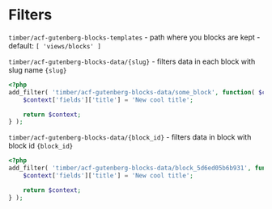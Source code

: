 # Filters

`timber/acf-gutenberg-blocks-templates` - path where you blocks are kept - default: `[ 'views/blocks' ]`

`timber/acf-gutenberg-blocks-data/{slug}` - filters data in each block with slug name `{slug}`
```php
<?php
add_filter( 'timber/acf-gutenberg-blocks-data/some_block', function( $context ){
	$context['fields']['title'] = 'New cool title';

	return $context;
} );
```

`timber/acf-gutenberg-blocks-data/{block_id}` - filters data in block with block id `{block_id}`
```php
<?php
add_filter( 'timber/acf-gutenberg-blocks-data/block_5d6ed05b6b931', function( $context ){
	$context['fields']['title'] = 'New cool title';

	return $context;
} );
```
